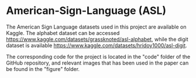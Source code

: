 # American-Sign-Language (ASL)



 The American Sign Language datasets used in this project are available on Kaggle. The alphabet dataset can be accessed https://www.kaggle.com/datasets/grassknoted/asl-alphabet, while the digit dataset is available https://www.kaggle.com/datasets/hridoy1000/asl-digit. 
 
 
 The corresponding code for the project is located in the "code" folder of the GitHub repository, and relevant images that has been used in the paper can be found in the "figure" folder. 